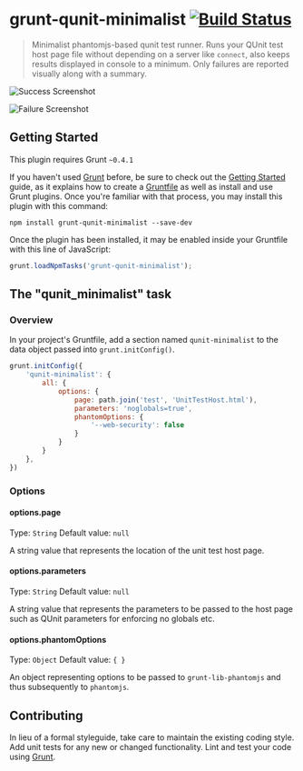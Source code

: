 # grunt-qunit-minimalist [![Build Status](https://travis-ci.org/gotdibbs/grunt-qunit-minimalist.png?branch=master)](https://travis-ci.org/gotdibbs/grunt-qunit-minimalist)

> Minimalist phantomjs-based qunit test runner. Runs your QUnit test host page file without depending on a server like `connect`, also keeps results displayed in console to a minimum. Only failures are reported visually along with a summary.

![Success Screenshot](https://raw.github.com/gotdibbs/grunt-qunit-minimalist/master/success.png)

![Failure Screenshot](https://raw.github.com/gotdibbs/grunt-qunit-minimalist/master/failure.png)


## Getting Started
This plugin requires Grunt `~0.4.1`

If you haven't used [Grunt](http://gruntjs.com/) before, be sure to check out the [Getting Started](http://gruntjs.com/getting-started) guide, as it explains how to create a [Gruntfile](http://gruntjs.com/sample-gruntfile) as well as install and use Grunt plugins. Once you're familiar with that process, you may install this plugin with this command:

```shell
npm install grunt-qunit-minimalist --save-dev
```

Once the plugin has been installed, it may be enabled inside your Gruntfile with this line of JavaScript:

```js
grunt.loadNpmTasks('grunt-qunit-minimalist');
```

## The "qunit_minimalist" task

### Overview
In your project's Gruntfile, add a section named `qunit-minimalist` to the data object passed into `grunt.initConfig()`.

```js
grunt.initConfig({
    'qunit-minimalist': {
        all: {
            options: {
                page: path.join('test', 'UnitTestHost.html'),
                parameters: 'noglobals=true',
                phantomOptions: {
                    '--web-security': false
                }
            }
        }
    },
})
```

### Options

#### options.page
Type: `String`
Default value: `null`

A string value that represents the location of the unit test host page.

#### options.parameters
Type: `String`
Default value: `null`

A string value that represents the parameters to be passed to the host page such as QUnit parameters for enforcing no globals etc.

#### options.phantomOptions
Type: `Object`
Default value: `{ }`

An object representing options to be passed to `grunt-lib-phantomjs` and thus subsequently to `phantomjs`.

## Contributing
In lieu of a formal styleguide, take care to maintain the existing coding style. Add unit tests for any new or changed functionality. Lint and test your code using [Grunt](http://gruntjs.com/).
